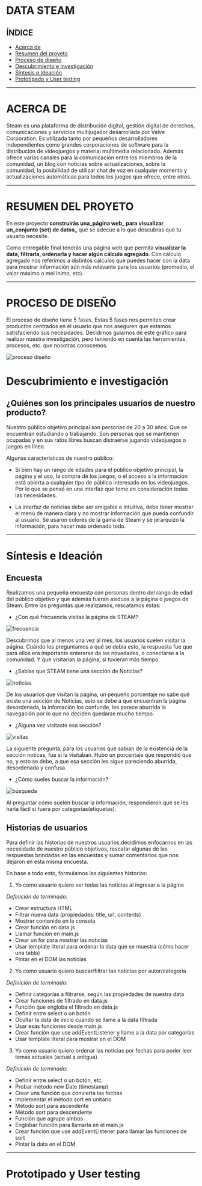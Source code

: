 # DATA STEAM

## ÍNDICE

* [Acerca de](#ACERCA-DE)
* [Resumen del proyeto](#RESUMEN-DEL-PROYETO)
* [Proceso de diseño](#PROCESO-DE-DISEÑO)
* [Descubrimiento e investigación](#Descubrimiento-e-investigación)
* [Síntesis e Ideación](#Síntesis-e-Ideación)
* [Prototipado y User testing](#Prototipado-y-User-testing)

***

# ACERCA DE

Steam es una plataforma de distribución digital, gestión digital de derechos, comunicaciones y servicios multijugador desarrollada por Valve Corporation. Es utilizada tanto por pequeños desarrolladores independientes como grandes corporaciones de software para la distribución de videojuegos y material multimedia relacionado. Además ofrece varias canales para la comunicación entre los miembros de la comunidad, un blog con noticias sobre actualizaciones, sobre la comunidad, la posibilidad de utilizar chat de voz en cualquier momento y actualizaciones automáticas para todos los juegos que ofrece, entre otros.

***

# RESUMEN DEL PROYETO

En este proyecto **construirás una_página web_ para visualizar un_conjunto (set) de datos_** que se adecúe a lo que descubras que tu usuario necesite.

Como entregable final tendrás una página web que permita **visualizar la data, filtrarla, ordenarla y hacer algún cálculo agregado**. Con cálculo agregado nos referimos a distintos cálculos que puedes hacer con la data para mostrar
información aún más relevante para los usuarios (promedio, el valor máximo o mel ínimo, etc).

***

# PROCESO DE DISEÑO

El proceso de diseño tiene 5 fases. Estas 5 fases nos permiten crear productos centrados en el usuario que nos aseguren que estamos satisfaciendo sus necesidades. Decidimos guiarnos de este gráfico para realizar nuestra investigación, pero teniendo en cuenta las herramientas, procesos, etc. que nosotras conocemos.

![proceso diseño](src/img/proceso.png)

# Descubrimiento e investigación

## ¿Quiénes son los principales usuarios de nuestro producto?

Nuestro público objetivo principal son personas de 20 a 30 años. Que se encuentran estudiando o trabajando. Son personas que se mantienen ocupadas y en sus ratos libres buscan distraerse jugando videojuegos o juegos en línea.

Algunas características de nuestro público:

* Si bien hay un rango de edades para el público objetivo principal, la página y el uso, la compra de los juegos, 
o el acceso a la información está abierta a cualquier tipo de público interesado en los videojuegos. Por lo que se pensó en una interfaz que tome en consideración todas las necesidades. 

* La interfaz de noticias debe ser amigable e intuitiva, debe tener mostrar el menú de manera clara y no mostrar información que pueda confundir al usuario. Se usaron colores de la gama de Steam y se jerarquizó la información, para hacer más ordenado todo. 

***

# Síntesis e Ideación

## Encuesta

Realizamos una pequeña encuesta con personas dentro del rango de edad del público objetivo y que además fueran asiduos a la página o juegos de Steam.
Entre las preguntas que realizamos, rescatamos estas:

* ¿Con qué frecuencia visitas la página de STEAM?

![frecuencia](src/img/frecuencia.PNG)

Descubrimos que al menos una vez al mes, los usuarios suelen visitar la página. Cuándo les preguntamos a qué se debía esto, la respuesta fue que para ellos era importante enterarse de las novedades, o conectarse a la comunidad. Y que visitarían la página, si tuvieran más tiempo. 

* ¿Sabías que STEAM tiene una sección de Noticias?

![noticias](src/img/noticias.PNG)

De los usuarios que visitan la página, un pequeño porcentaje no sabe qué existe una sección de Noticias, esto se debe a que encuentran la página desordenada, la infomación los confunde, les parece aburrida la navegación por lo que no deciden quedarse mucho tiempo. 

* ¿Alguna vez visitaste esa sección?

![visitas](src/img/visitas.PNG)

La siguiente pregunta, para los usuarios que sabían de la existencia de la sección noticas, fue si la visitaban. Hubo un porcentaje que respondió que no, y esto se debe, a que esa sección les sigue pareciendo aburrida, desordenada y confusa.

* ¿Cómo sueles buscar la información?

![búsqueda](src/img/búsqueda.PNG)

Al preguntar cómo suelen buscar la información, respondieron que se les haría fácil si fuera por categorías(etiquetas).

## Historias de usuarios

Para definir las historias de nuestros usuarios,decidimos enfocarnos en las necesidade de nuestro público objetivos, rescatar algunas de las respuestas brindadas en las encuestas y sumar comentarios que nos dejaron en esta misma encuesta.

En base a todo esto, formulamos las siguientes historias:

1. Yo como usuario quiero ver todas las noticias al ingresar a la página

*Definición de terminado:*
- Crear estructura HTML
- Filtrar nueva data (propiedades: title, url, contents)
- Mostrar contenido en la consola
- Crear función en data.js 
- Llamar función en main.js
- Crear un for para mostrar las noticias
- Usar template literal para ordenar la data que se muestra (cómo hacer una tabla)
- Pintar en el DOM las noticias

2. Yo como usuario quiero buscar/filtrar las noticias por autor/categoría

*Definición de terminado:*
- Definir categorías a filtrarse, según las propiedades de nuestra data
- Crear funciones de filtrado en data.js
- Función que engloba el filtrado en data.js
- Definir entre select o un botón
- Ocultar la data de inicio cuando se llame a la data filtrada
- Usar esas funciones desde main.js
- Crear función que use addEventListener y llame a la data por categorías
- Usar template literal para mostrar en el DOM

3. Yo como usuario quiero ordenar las noticias por fechas para poder leer temas actuales (actual a antigua)

*Definición de terminado:*
- Definir entre select o un botón, etc.
- Probar método new Date (timestamp)
- Crear una función que convierta las fechas 
- Implementar el método sort en unitario
- Método sort para ascendente
- Método sort para descendente
- Función que agrupe ambos
- Englobar función para llamarla en el main.js
- Crear función que use addEventListener para llamar las funciones de sort
- Pintar la data en el DOM

***
# Prototipado y User testing
